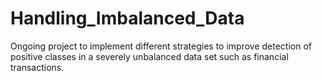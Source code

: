 # Handling_Imbalanced_Data
Ongoing project to implement different strategies to improve detection of positive classes in a severely unbalanced data set such as financial transactions.
